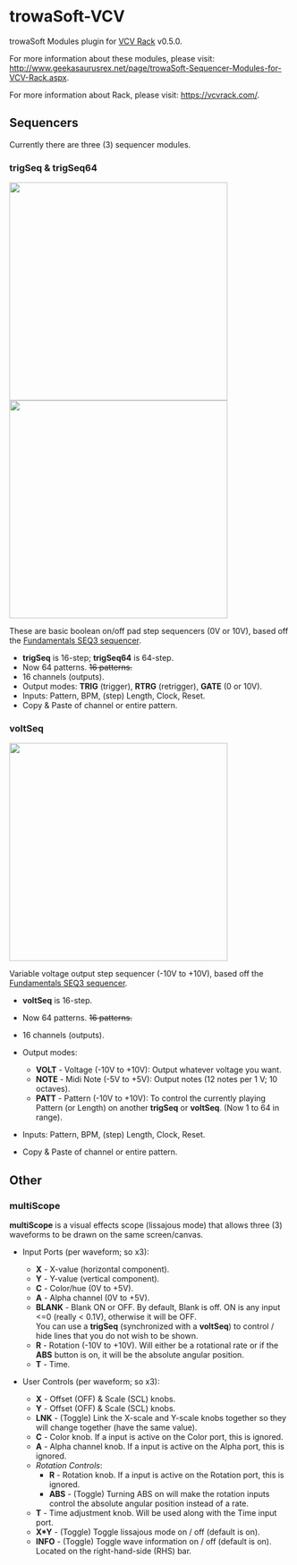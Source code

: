 # trowaSoft-VCV
trowaSoft Modules plugin for [VCV Rack](https://github.com/VCVRack/Rack) v0.5.0.


For more information about these modules, please visit:
http://www.geekasaurusrex.net/page/trowaSoft-Sequencer-Modules-for-VCV-Rack.aspx.

For more information about Rack, please visit:
https://vcvrack.com/.

## Sequencers
Currently there are three (3) sequencer modules.

### trigSeq & trigSeq64
<div>
<img width="390" src="http://www.geekasaurusrex.net/image.axd?picture=2017%2f11%2ftrigSeq_Main.png" />
<img width="390" src="http://www.geekasaurusrex.net/image.axd?picture=2017%2f11%2ftrigSeq64_Main.png" />
</div>


These are basic boolean on/off pad step sequencers (0V or 10V), based off the [Fundamentals SEQ3 sequencer](https://github.com/VCVRack/Fundamental).
+ **trigSeq** is 16-step; **trigSeq64** is 64-step.
+ Now 64 patterns. ~~16 patterns.~~
+ 16 channels (outputs).
+ Output modes: **TRIG** (trigger), **RTRG** (retrigger), **GATE** (0 or 10V).
+ Inputs: Pattern, BPM, (step) Length, Clock, Reset.
+ Copy & Paste of channel or entire pattern.

### voltSeq
<div>
<img width="390" src="http://www.geekasaurusrex.net/image.axd?picture=2017%2f11%2fvoltSeq_Main.png" />
</div>


Variable voltage output step sequencer (-10V to +10V), based off the [Fundamentals SEQ3 sequencer](https://github.com/VCVRack/Fundamental).
+ **voltSeq** is 16-step.
+ Now 64 patterns. ~~16 patterns.~~
+ 16 channels (outputs).
+ Output modes:
    + **VOLT** - Voltage (-10V to +10V): Output whatever voltage you want.
    + **NOTE** - Midi Note (-5V to +5V): Output notes (12 notes per 1 V; 10 octaves).    
	+ **PATT** - Pattern (-10V to +10V): To control the currently playing Pattern (or Length) on another **trigSeq** or **voltSeq**. (Now 1 to 64 in range).
  
+ Inputs: Pattern, BPM, (step) Length, Clock, Reset.
+ Copy & Paste of channel or entire pattern.

## Other
### multiScope
<div>
</div>

**multiScope** is a visual effects scope (lissajous mode) that allows three (3) waveforms to be drawn on the same screen/canvas.
+ Input Ports (per waveform; so x3):
    + **X** - X-value (horizontal component).
    + **Y** - Y-value (vertical component).
    + **C** - Color/hue (0V to +5V).
    + **A** - Alpha channel (0V to +5V).
    + **BLANK** - Blank ON or OFF. By default, Blank is off. ON is any input <=0 (really < 0.1V), otherwise it will be OFF.  
   You can use a **trigSeq** (synchronized with a **voltSeq**) to control / hide lines that you do not wish to be shown.  
    + **R** - Rotation (-10V to +10V). Will either be a rotational rate or if the **ABS** button is on, it will be the absolute angular position.
    + **T** - Time.
  
+ User Controls (per waveform; so x3):
    + **X** - Offset (OFF) & Scale (SCL) knobs.
    + **Y** - Offset (OFF) & Scale (SCL) knobs.
    + **LNK** - (Toggle) Link the X-scale and Y-scale knobs together so they will change together (have the same value).
    + **C** - Color knob. If a input is active on the Color port, this is ignored.
    + **A** - Alpha channel knob. If a input is active on the Alpha port, this is ignored.
    + _Rotation Controls_:
        + **R** - Rotation knob. If a input is active on the Rotation port, this is ignored.
        + **ABS** - (Toggle) Turning ABS on will make the rotation inputs control the absolute angular position instead of a rate.		
    + **T** - Time adjustment knob. Will be used along with the Time input port.
    + **X*Y** - (Toggle) Toggle lissajous mode on / off (default is on).
	+ **INFO** - (Toggle) Toggle wave information on / off (default is on). Located on the right-hand-side (RHS) bar.

